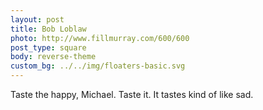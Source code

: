 ```yaml
---
layout: post
title: Bob Loblaw
photo: http://www.fillmurray.com/600/600
post_type: square
body: reverse-theme
custom_bg: ../../img/floaters-basic.svg
---
```

Taste the happy, Michael. Taste it. It tastes kind of like sad.
